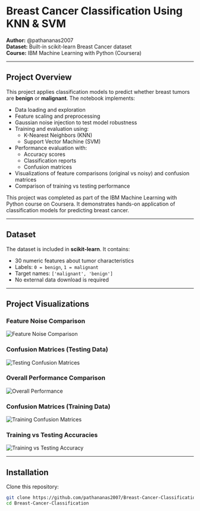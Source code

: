 # Breast Cancer Classification Using KNN & SVM

**Author:** @pathananas2007  
**Dataset:** Built-in scikit-learn Breast Cancer dataset  
**Course:** IBM Machine Learning with Python (Coursera)  

---

## Project Overview
This project applies classification models to predict whether breast tumors are **benign** or **malignant**. The notebook implements:

- Data loading and exploration  
- Feature scaling and preprocessing  
- Gaussian noise injection to test model robustness  
- Training and evaluation using:  
  - K-Nearest Neighbors (KNN)  
  - Support Vector Machine (SVM)  
- Performance evaluation with:  
  - Accuracy scores  
  - Classification reports  
  - Confusion matrices  
- Visualizations of feature comparisons (original vs noisy) and confusion matrices  
- Comparison of training vs testing performance  

This project was completed as part of the IBM Machine Learning with Python course on Coursera. It demonstrates hands-on application of classification models for predicting breast cancer.

---

## Dataset
The dataset is included in **scikit-learn**. It contains:

- 30 numeric features about tumor characteristics  
- Labels: `0 = benign`, `1 = malignant`  
- Target names: `['malignant', 'benign']`  
- No external data download is required  

---

## Project Visualizations

### Feature Noise Comparison
![Feature Noise Comparison](images/plots.png)

### Confusion Matrices (Testing Data)
![Testing Confusion Matrices](images/plot_confusion_matrices.png)

### Overall Performance Comparison
![Overall Performance](images/overall_performance.png)

### Confusion Matrices (Training Data)
![Training Confusion Matrices](images/plot_confusion_matrices_training.png)

### Training vs Testing Accuracies
![Training vs Testing Accuracy](images/training_vs_testing_accuracy.png)

---

## Installation
Clone this repository:

```bash
git clone https://github.com/pathananas2007/Breast-Cancer-Classification.git
cd Breast-Cancer-Classification
